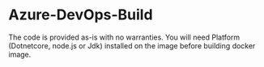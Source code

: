 # Azure-DevOps-Build

The code is provided as-is with no warranties.
You will need Platform (Dotnetcore, node.js or Jdk) installed on the image before building docker image.
